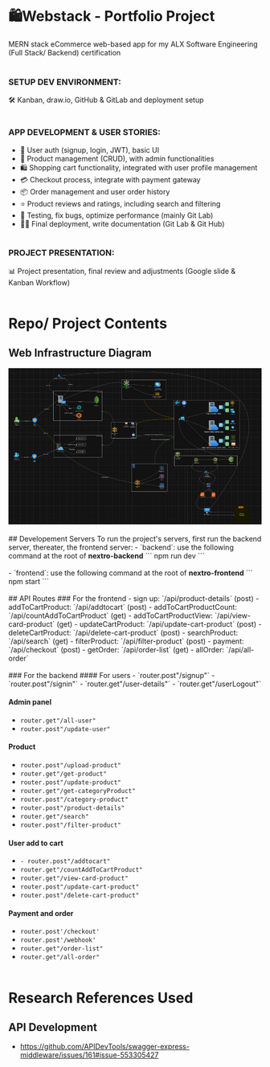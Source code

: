 # 🛍️Webstack - Portfolio Project
MERN stack eCommerce web-based app for my ALX Software Engineering (Full Stack/ Backend) certification
<br></br>

### SETUP DEV ENVIRONMENT:
🛠️ Kanban, draw.io, GitHub & GitLab and deployment setup
<br></br>

### APP DEVELOPMENT & USER STORIES:
- 🔐 User auth (signup, login, JWT), basic UI
- 🛒 Product management (CRUD), with admin functionalities
- 🛍️ Shopping cart functionality, integrated with user profile management
- 💳 Checkout process, integrate with payment gateway
- 📦 Order management and user order history
- ⭐ Product reviews and ratings, including search and filtering
- 🧪 Testing, fix bugs, optimize performance (mainly Git Lab)
- 🚀📄 Final deployment, write documentation (Git Lab & Git Hub)
<br></br>

### PROJECT PRESENTATION:
📊 Project presentation, final review and adjustments (Google slide & Kanban Workflow)
<br></br>

# Repo/ Project Contents
## Web Infrastructure Diagram
<img src="NeXtro-Draw-IO.PNG">
<br></br>
## Developement Servers
To run the project's servers, first run the backend server, thereater, the frontend server:
- `backend`: use the following command at the root of <b>nextro-backend</b>
```
npm run dev
```
<br></br>
- `frontend`: use the following command at the root of <b>nextro-frontend</b>
```
npm start
```
<br></br>
## API Routes
### For the frontend
- sign up: `/api/product-details` (post)
- addToCartProduct: `/api/addtocart` (post)
- addToCartProductCount: `/api/countAddToCartProduct` (get)
- addToCartProductView: `/api/view-card-product` (get)
- updateCartProduct: `/api/update-cart-product` (post)
- deleteCartProduct: `/api/delete-cart-product` (post)
- searchProduct: `/api/search` (get)
- filterProduct: `/api/filter-product` (post)
- payment: `/api/checkout` (post)
- getOrder: `/api/order-list` (get)
- allOrder: `/api/all-order`
<br></br>
### For the backend
#### For users
- `router.post"/signup"`
- `router.post"/signin"`
- `router.get"/user-details"`
- `router.get"/userLogout"`

#### Admin panel 
- `router.get"/all-user"`
- `router.post"/update-user"`

#### Product
- `router.post"/upload-product"`
- `router.get"/get-product"`
- `router.post"/update-product"`
- `router.get"/get-categoryProduct"`
- `router.post"/category-product"`
- `router.post"/product-details"`
- `router.get"/search"`
- `router.post"/filter-product"`

#### User add to cart
- `- router.post"/addtocart"`
- `router.get"/countAddToCartProduct"`
- `router.get"/view-card-product"`
- `router.post"/update-cart-product"`
- `router.post"/delete-cart-product"`

#### Payment and order
- `router.post'/checkout'`
- `router.post'/webhook'`
- `router.get"/order-list"`
- `router.get"/all-order"`
<br></br>

# Research References Used
## API Development
- https://github.com/APIDevTools/swagger-express-middleware/issues/161#issue-553305427
